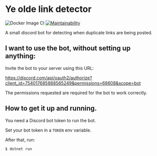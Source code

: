 # Ye olde link detector

![Docker Image CI](https://github.com/dhedegaard/ye-olde-link-detector/workflows/Docker%20Image%20CI/badge.svg)
[![Maintainability](https://api.codeclimate.com/v1/badges/3133aaa2b17bc268914d/maintainability)](https://codeclimate.com/github/dhedegaard/ye-olde-link-detector/maintainability)

A small discord bot for detecting when duplicate links are being posted.

## I want to use the bot, without setting up anything:

Invite the bot to your server using this URL:

<https://discord.com/api/oauth2/authorize?client_id=754017685888565249&permissions=68608&scope=bot>

The permissions requested are required for the bot to work correctly.

## How to get it up and running.

You need a Discord bot token to run the bot.

Set your bot token in a `TOKEN` env variable.

After that, run:

```sh
$ dotnet run
```
